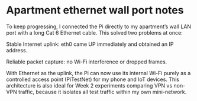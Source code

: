 # Apartment ethernet wall port notes
To keep progressing, I connected the Pi directly to my apartment’s wall LAN port with a long Cat 6 Ethernet cable. This solved two problems at once:

Stable Internet uplink: eth0 came UP immediately and obtained an IP address.

Reliable packet capture: no Wi-Fi interference or dropped frames.

With Ethernet as the uplink, the Pi can now use its internal Wi-Fi purely as a controlled access point (PiTestNet) for my phone and IoT devices. This architecture is also ideal for Week 2 experiments comparing VPN vs non-VPN traffic, because it isolates all test traffic within my own mini-network.
